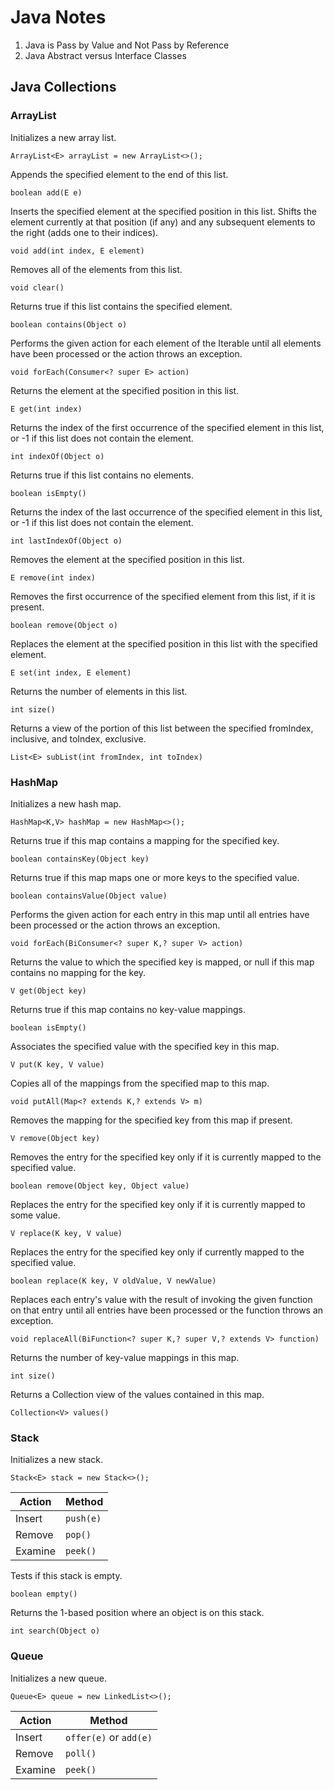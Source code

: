 # Java Notes
1. Java is Pass by Value and Not Pass by Reference
1. Java Abstract versus Interface Classes
## Java Collections
### ArrayList
Initializes a new array list.
```
ArrayList<E> arrayList = new ArrayList<>();
```
Appends the specified element to the end of this list.
```
boolean add(E e)
```
Inserts the specified element at the specified position in this list. Shifts the element currently at that position (if any) and any subsequent elements to the right (adds one to their indices).
```
void add(int index, E element)
```
Removes all of the elements from this list.
```
void clear()
```
Returns true if this list contains the specified element.
```
boolean contains(Object o)
```
Performs the given action for each element of the Iterable until all elements have been processed or the action throws an exception.
```
void forEach(Consumer<? super E> action)
```
Returns the element at the specified position in this list.
```
E get(int index)
```
Returns the index of the first occurrence of the specified element in this list, or -1 if this list does not contain the element.
```
int indexOf(Object o)
```
Returns true if this list contains no elements.
```
boolean isEmpty()
```
Returns the index of the last occurrence of the specified element in this list, or -1 if this list does not contain the element.
```
int lastIndexOf(Object o)
```
Removes the element at the specified position in this list.
```
E remove(int index)
```
Removes the first occurrence of the specified element from this list, if it is present.
```
boolean remove(Object o)
```
Replaces the element at the specified position in this list with the specified element.
```
E set(int index, E element)
```
Returns the number of elements in this list.
```
int size()
```
Returns a view of the portion of this list between the specified fromIndex, inclusive, and toIndex, exclusive.
```
List<E> subList(int fromIndex, int toIndex)
```
### HashMap
Initializes a new hash map.
```
HashMap<K,V> hashMap = new HashMap<>();
```
Returns true if this map contains a mapping for the specified key.
```
boolean containsKey(Object key)
```
Returns true if this map maps one or more keys to the specified value.
```
boolean containsValue(Object value)
```
Performs the given action for each entry in this map until all entries have been processed or the action throws an exception.
```
void forEach(BiConsumer<? super K,? super V> action)
```
Returns the value to which the specified key is mapped, or null if this map contains no mapping for the key.
```
V get(Object key)
```
Returns true if this map contains no key-value mappings.
```
boolean isEmpty()
```
Associates the specified value with the specified key in this map.
```
V put(K key, V value)
```
Copies all of the mappings from the specified map to this map.
```
void putAll(Map<? extends K,? extends V> m)
```
Removes the mapping for the specified key from this map if present.
```
V remove(Object key)
```
Removes the entry for the specified key only if it is currently mapped to the specified value.
```
boolean remove(Object key, Object value)
```
Replaces the entry for the specified key only if it is currently mapped to some value.
```
V replace(K key, V value)
```
Replaces the entry for the specified key only if currently mapped to the specified value.
```
boolean replace(K key, V oldValue, V newValue)
```
Replaces each entry's value with the result of invoking the given function on that entry until all entries have been processed or the function throws an exception.
```
void replaceAll(BiFunction<? super K,? super V,? extends V> function)
```
Returns the number of key-value mappings in this map.
```
int size()
```
Returns a Collection view of the values contained in this map.
```
Collection<V> values()
```
### Stack
Initializes a new stack.
```
Stack<E> stack = new Stack<>();
```
Action | Method
------------ | ------------
Insert | `push(e)`
Remove | `pop()`
Examine | `peek()`

Tests if this stack is empty.
```
boolean empty()
```
Returns the 1-based position where an object is on this stack.
```
int search(Object o)
```
### Queue
Initializes a new queue.
```
Queue<E> queue = new LinkedList<>();
```
Action | Method
------------ | ------------
Insert | `offer(e)` or `add(e)`
Remove | `poll()`
Examine | `peek()`
